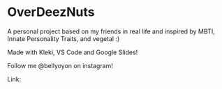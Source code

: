 # OverDeezNuts
A personal project based on my friends in real life and inspired by MBTI, Innate Personality Traits, and vegetal :)

Made with Kleki, VS Code and Google Slides!


Follow me @bellyoyon on instagram!

Link: 
